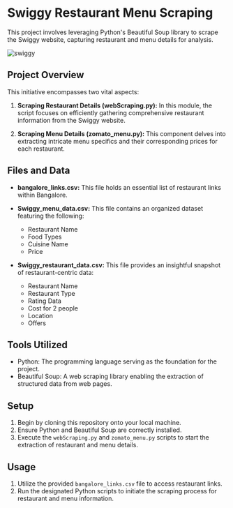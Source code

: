 # Swiggy Restaurant Menu Scraping

This project involves leveraging Python's Beautiful Soup library to scrape the Swiggy website, capturing restaurant and menu details for analysis.

![swiggy](https://github.com/96harsh52/Swiggy_restuarant_menu_scraping/assets/36518896/e8929b8d-e30a-4993-83a2-deedabce3dbe)

## Project Overview

This initiative encompasses two vital aspects:

1. **Scraping Restaurant Details (webScraping.py):** In this module, the script focuses on efficiently gathering comprehensive restaurant information from the Swiggy website.

2. **Scraping Menu Details (zomato_menu.py):** This component delves into extracting intricate menu specifics and their corresponding prices for each restaurant.

## Files and Data

- **bangalore_links.csv:** This file holds an essential list of restaurant links within Bangalore.

- **Swiggy_menu_data.csv:** This file contains an organized dataset featuring the following:

  - Restaurant Name
  - Food Types
  - Cuisine Name
  - Price

- **Swiggy_restaurant_data.csv:** This file provides an insightful snapshot of restaurant-centric data:

  - Restaurant Name
  - Restaurant Type
  - Rating Data
  - Cost for 2 people
  - Location
  - Offers

## Tools Utilized

- Python: The programming language serving as the foundation for the project.
- Beautiful Soup: A web scraping library enabling the extraction of structured data from web pages.

## Setup

1. Begin by cloning this repository onto your local machine.
2. Ensure Python and Beautiful Soup are correctly installed.
3. Execute the `webScraping.py` and `zomato_menu.py` scripts to start the extraction of restaurant and menu details.

## Usage

1. Utilize the provided `bangalore_links.csv` file to access restaurant links.
2. Run the designated Python scripts to initiate the scraping process for restaurant and menu information.
